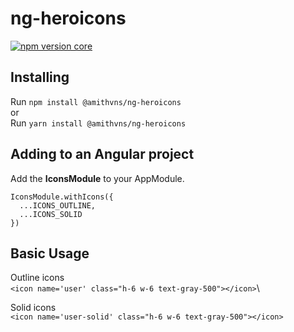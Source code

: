 # ng-heroicons

[![npm version core](https://img.shields.io/npm/v/@amithvns/ng-heroicons/latest?label=%40amithvns%2Fng-heroicons&style=flat-square)](https://www.npmjs.com/package/@amithvns/ng-heroicons)

## Installing

Run `npm install @amithvns/ng-heroicons`\
or\
Run `yarn install @amithvns/ng-heroicons`

## Adding to an Angular project

Add the **IconsModule** to your AppModule.

```
IconsModule.withIcons({
  ...ICONS_OUTLINE, 
  ...ICONS_SOLID
})
```

## Basic Usage
Outline icons\
`<icon name='user' class="h-6 w-6 text-gray-500"></icon>`\

Solid icons\
`<icon name='user-solid' class="h-6 w-6 text-gray-500"></icon>`
